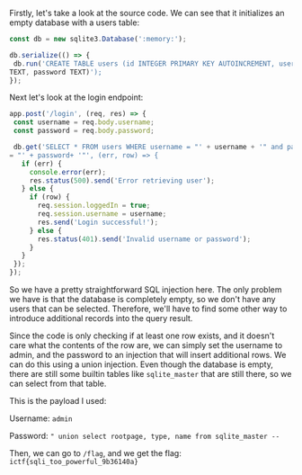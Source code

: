 Firstly, let's take a look at the source code. We can see that it initializes
an empty database with a users table:  
```js  
const db = new sqlite3.Database(':memory:');

db.serialize(() => {  
 db.run('CREATE TABLE users (id INTEGER PRIMARY KEY AUTOINCREMENT, username
TEXT, password TEXT)');  
});  
```  
  
Next let's look at the login endpoint:  
```js  
app.post('/login', (req, res) => {  
 const username = req.body.username;  
 const password = req.body.password;

 db.get('SELECT * FROM users WHERE username = "' + username + '" and password
= "' + password+ '"', (err, row) => {  
   if (err) {  
     console.error(err);  
     res.status(500).send('Error retrieving user');  
   } else {  
     if (row) {  
       req.session.loggedIn = true;  
       req.session.username = username;  
       res.send('Login successful!');  
     } else {  
       res.status(401).send('Invalid username or password');  
     }  
   }  
 });  
});  
```  
So we have a pretty straightforward SQL injection here. The only problem we
have is that the database is completely empty, so we don't have any users that
can be selected. Therefore, we'll have to find some other way to introduce
additional records into the query result.

Since the code is only checking if at least one row exists, and it doesn't
care what the contents of the row are, we can simply set the username to
admin, and the password to an injection that will insert additional rows. We
can do this using a union injection. Even though the database is empty, there
are still some builtin tables like `sqlite_master` that are still there, so we
can select from that table.

This is the payload I used:

Username: `admin`

Password: `" union select rootpage, type, name from sqlite_master --`

Then, we can go to `/flag`, and we get the flag:
`ictf{sqli_too_powerful_9b36140a}`